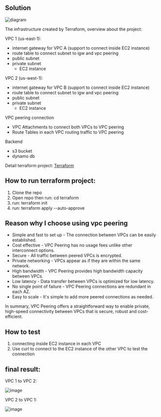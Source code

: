 ## Solution

![diagram](https://github.com/quangtung20/demo_interview/assets/79434671/b42746c3-18ad-4622-b20f-e4eb0e7653d7)

The infrastructure created by Terraform, overview about the project:

VPC 1 (us-east-1):

- internet gateway for VPC A (support to connect inside EC2 instance)
- route table to connect subnet to igw and vpc peering
- public subnet
- private subnet
  + EC2 instance

VPC 2 (us-west-1):

- internet gateway for VPC B (support to connect inside EC2 instance)
- route table to connect subnet to igw and vpc peering
- public subnet
- private subnet
  + EC2 instance

VPC peering connection

- VPC Attachments to connect both VPCs to VPC peering
- Route Tables in each VPC routing traffic to VPC peering

Backend

- s3 bucket
- dynamo db

Detail terraform project: [Terraform](/terraform)

## How to run terraform project:
1.  Clone the repo
2.  Open repo then run: cd terraform
3.  run: terraform init
4.  run: terraform apply --auto-approve

## Reason why I choose using vpc peering
- Simple and fast to set up - The connection between VPCs can be easily established.
- Cost effective - VPC Peering has no usage fees unlike other interconnect options.
- Secure - All traffic between peered VPCs is encrypted.
- Private networking - VPCs appear as if they are within the same network.
- High bandwidth - VPC Peering provides high bandwidth capacity between VPCs.
- Low latency - Data transfer between VPCs is optimized for low latency.
- No single point of failure - VPC Peering connections are redundant in each AZ.
- Easy to scale - It's simple to add more peered connections as needed.

In summary, VPC Peering offers a straightforward way to enable private, high-speed connectivity between VPCs that is secure, robust and cost-efficient.

## How to test
1. connecting inside EC2 instance in each VPC
2. Use curl to connect to the EC2 instance of the other VPC to test the connection

## final result:
VPC 1 to VPC 2:

![image](https://github.com/quangtung20/demo_interview/assets/79434671/38529306-e6c7-4e4b-a7dc-6c5680c3ee8e)

VPC 2 to VPC 1:

![image](https://github.com/quangtung20/demo_interview/assets/79434671/873299c3-3d1c-437f-9f9d-1392dfcb6b3d)